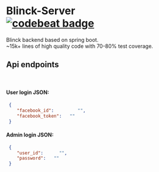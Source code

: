 # Blinck-Server <br><a href="https://codebeat.co/projects/github-com-henryco-blinck-server-master"><img alt="codebeat badge" src="https://codebeat.co/badges/ee5cad0d-2b6c-48b2-b52f-26adb3c698c2" /></a>
Blinck backend based on spring boot. <br>
~15k+ lines of high quality code with 70-80% test coverage.
<br>

<h2>Api endpoints</h2>
<br>
<h4>User login JSON:</h4>

```json
 {
    "facebook_id":         "",
    "facebook_token":   ""
 }
 ```
 
 <h4>Admin login JSON:</h4>

```json
 {
    "user_id":      "",
    "password":   ""
 }
 ```
 
 
